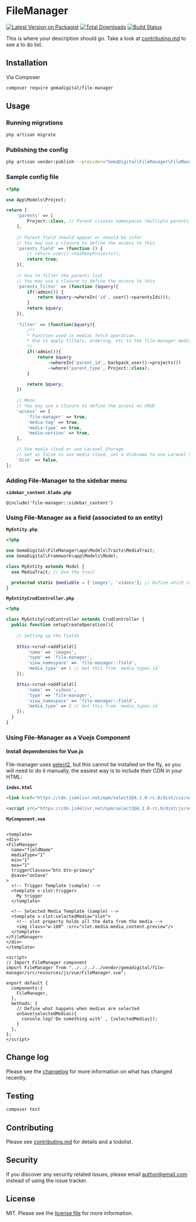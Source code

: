 # FileManager

[![Latest Version on Packagist][ico-version]][link-packagist]
[![Total Downloads][ico-downloads]][link-downloads]
[![Build Status][ico-travis]][link-travis]

This is where your description should go. Take a look at [contributing.md](contributing.md) to see a to do list.

## Installation

Via Composer

``` bash
composer require gemadigital/file-manager
```

## Usage

### Running migrations

``` bash
php artisan migrate
```

### Publishing the config

``` bash
php artisan vendor:publish --provider="GemaDigital\FileManager\FileManagerServiceProvider"
```

### Sample config file

``` php
<?php

use App\Models\Project;

return [
    'parents' => [
        Project::class, // Parent classes namespaces (multiple parents supported)
    ],
    
    // Parent field should appear or should be infer
    // You may use a closure to define the access to this
    'parents_field' => (function () {
        // return user()->hasManyProjects();
        return true;
    }),
    
    // Use to filter the parents list
    // You may use a closure to define the access to this
    'parents_filter' => (function ($query){
        if(!admin()) {
            return $query->whereIn('id', user()->parentsIds());
        }
        return $query;
    }),
    
    'filter' => (function($query){
        /**
        * Function used in medias fetch operation.
        * Use to apply filters, ordering, etc to the file-manager medias listing
        */
        if(!admin()){
            return $query
                ->whereIn('parent_id', backpack_user()->projects())
                ->where('parent_type', Project::class);
        }

        return $query;
    })
    
    // Menu
    // You may use a closure to define the access on CRUD
    'access' => [
        'file-manager' => true,
        'media-tag' => true,
        'media-type' => true,
        'media-version' => true,
    ],

    // Use media cloud or use Laravel Storage
    // Set as false to use media cloud, set a diskname to use Laravel Storage
    'disk' => false,
];
```

### Adding File-Manager to the sidebar menu
**`sidebar_content.blade.php`**
``` blade
@include('file-manager::sidebar_content')
```

### Using File-Manager as a field (associated to an entity)
**`MyEntity.php`**
``` php
<?php

use GemaDigital\FileManager\app\Models\Traits\MediaTrait;
use GemaDigital\Framework\app\Models\Model;

class MyEntity extends Model {
  use MediaTrait; // Use the trait

  protected static $mediable = ['images', 'videos']; // Define which columns will have medias
}
```

**`MyEntityCrudController.php`**
``` php
<?php

class MyEntityCrudController extends CrudController {
  public function setupCreateOperation(){
  
    // Setting up the fields
    
    $this->crud->addField([
        'name' => 'images',
        'type' => 'file-manager',
        'view_namespace' => 'file-manager::field',
        'media_type' => 1 // Get this from `media_types.id`
    ]);

    $this->crud->addField([
        'name' => 'videos',
        'type' => 'file-manager',
        'view_namespace' => 'file-manager::field',
        'media_type' => 2 // Get this from `media_types.id`
    ]);
  }
}
```
### Using File-Manager as a Vuejs Component

#### Install dependencies for Vue.js
File-manager uses [select2](https://select2.org/), but this cannot be installed on the fly, so you will need to do it manually, the easiest way is to include their CDN in your HTML:

**`index.html`**
```html
<link href="https://cdn.jsdelivr.net/npm/select2@4.1.0-rc.0/dist/css/select2.min.css" rel="stylesheet" />
```

```html
<script src="https://cdn.jsdelivr.net/npm/select2@4.1.0-rc.0/dist/js/select2.min.js"></script>
```

**`MyComponent.vue`**
```vue

<template>
<div>
<FileManager 
  name="fieldName"
  mediaType="1"
  min="1"
  max="1"
  triggerClasses="btn btn-primary"
  @save="onSave"
>
  <!-- Trigger Template (sample) -->
  <template v-slot:trigger>
    My trigger
  </template>

  <!-- Selected Media Template (sample) -->
  <template v-slot:selectedMedia="slot">
    <!-- slot property holds all the data from the media -->
    <img class="w-100" :src="slot.media.media_content.preview"/>
  </template>
</FileManager>
</div>
</template>

<script>
// Import FileManager component
import FileManager from "../../../../vendor/gemadigital/file-manager/src/resources/js/vue/FileManager.vue";

export default {
  components:{
    FileManager,
  },
  methods: {
    // Define what happens when medias are selected
    onSave(selectedMedias){
      console.log('Do something with' , {selectedMedias});
    }
  },
};
</script>

```

## Change log

Please see the [changelog](changelog.md) for more information on what has changed recently.

## Testing

``` bash
composer test
```

## Contributing

Please see [contributing.md](contributing.md) for details and a todolist.

## Security

If you discover any security related issues, please email author@email.com instead of using the issue tracker.

## License

MIT. Please see the [license file](license.md) for more information.

[ico-version]: https://img.shields.io/packagist/v/gemadigital/file-manager.svg?style=flat-square
[ico-downloads]: https://img.shields.io/packagist/dt/gemadigital/file-manager.svg?style=flat-square
[ico-travis]: https://img.shields.io/travis/gemadigital/file-manager/master.svg?style=flat-square

[link-packagist]: https://packagist.org/packages/gemadigital/file-manager
[link-downloads]: https://packagist.org/packages/gemadigital/file-manager
[link-travis]: https://travis-ci.org/gemadigital/file-manager
